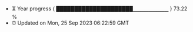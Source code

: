 - ⏳ Year progress { █████████████████████▁▁▁▁▁▁▁▁▁ } 73.22 %
- ⏰ Updated on Mon, 25 Sep 2023 06:22:59 GMT

